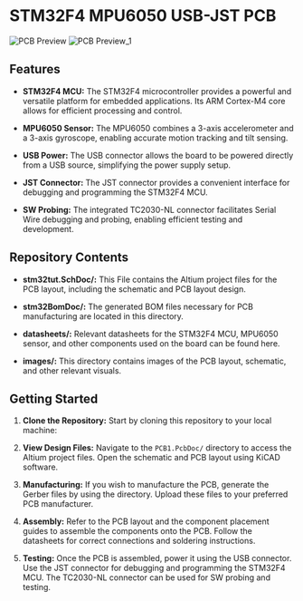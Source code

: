 # STM32F4 MPU6050 USB-JST PCB

![PCB Preview](https://github.com/malto101/Basic_stm32_PCB/assets/70323154/79375607-8127-4bda-95ea-dc43b325059c)
![PCB Preview_1](https://github.com/malto101/Basic_stm32_PCB/assets/70323154/d85170a5-1563-4d5f-b150-83c8c056a0ae)


## Features

- **STM32F4 MCU:** The STM32F4 microcontroller provides a powerful and versatile platform for embedded applications. Its ARM Cortex-M4 core allows for efficient processing and control.

- **MPU6050 Sensor:** The MPU6050 combines a 3-axis accelerometer and a 3-axis gyroscope, enabling accurate motion tracking and tilt sensing.

- **USB Power:** The USB connector allows the board to be powered directly from a USB source, simplifying the power supply setup.

- **JST Connector:** The JST connector provides a convenient interface for debugging and programming the STM32F4 MCU.

- **SW Probing:** The integrated TC2030-NL connector facilitates Serial Wire debugging and probing, enabling efficient testing and development.

## Repository Contents

- **stm32tut.SchDoc/:** This File contains the Altium project files for the PCB layout, including the schematic and PCB layout design.

- **stm32BomDoc/:** The generated BOM files necessary for PCB manufacturing are located in this directory.

- **datasheets/:** Relevant datasheets for the STM32F4 MCU, MPU6050 sensor, and other components used on the board can be found here.

- **images/:** This directory contains images of the PCB layout, schematic, and other relevant visuals.

## Getting Started

1. **Clone the Repository:** Start by cloning this repository to your local machine:

2. **View Design Files:** Navigate to the `PCB1.PcbDoc/` directory to access the Altium project files. Open the schematic and PCB layout using KiCAD software.

3. **Manufacturing:** If you wish to manufacture the PCB, generate the Gerber files by using the directory. Upload these files to your preferred PCB manufacturer.

4. **Assembly:** Refer to the PCB layout and the component placement guides to assemble the components onto the PCB. Follow the datasheets for correct connections and soldering instructions.

5. **Testing:** Once the PCB is assembled, power it using the USB connector. Use the JST connector for debugging and programming the STM32F4 MCU. The TC2030-NL connector can be used for SW probing and testing.


